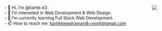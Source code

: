 <img align="right" src="https://i.imgur.com/hDREc0V.gif">
- 👋 Hi, I’m @kartik-k3<br>
- 👀 I’m interested in Web Development & Web Design.<br>
- 🌱 I’m currently learning Full Stack Web Development.<br>
- 📫 How to reach me: <a href="mailto:kartikkewalramani8+work@gmail.com">kartikkewalramani8+work@gmail.com</a>
<!---
kartik-k3/kartik-k3 is a ✨ special ✨ repository because its `README.md` (this file) appears on your GitHub profile.
You can click the Preview link to take a look at your changes.
--->
